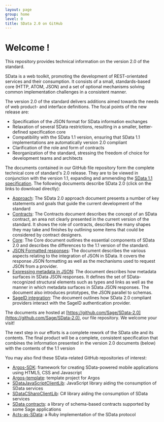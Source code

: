 ```yaml
---
layout: page
group: home
level: 0
title: SData 2.0 on GitHub
---
```


# Welcome ! 

This repository provides technical information on the version 2.0 of the standard.

SData is a web toolkit, promoting the development of REST-orientated
          services and their consumption. It consists of a small,
          standards-based core (HTTP, ATOM, JSON) and a set of
          optional mechanisms solving common implementation challenges in a
          consistent manner.

The version 2.0 of the standard delivers
          additions aimed towards the needs of web product- and interface
          definitions. The focal points of the new release are:

*   Specification of the JSON format for SData information exchanges
*   Relaxation of several SData restrictions,
            resulting in a smaller, better-defined specification core
*   Compatibility with the SData 1.1 version, ensuring that
            SData 1.1 implementations are automatically version 2.0 compliant
*   Clarification of the role and form of contracts
*   Reorganization of the standard, stressing the freedom of choice
            for development teams and architects


The documents contained in our GitHub file repository form the complete technical core of standard's 2.0 release. They are to be viewed in conjunction with the version 1.1, expanding and ammending the [SData 1.1 specification](pages/core/0100/). The following documents describe SData 2.0 (click on the links to download directly):

*   [Approach](https://github.com/Sage/SData-2.0/blob/master/SData%202.0%20approach%20-%20v%20101.pdf?raw=true):    	  The SData 2.0 approach document presents a number of key statements and goals that guide the current development of the standard
*   [Contracts](https://github.com/Sage/SData-2.0/blob/master/SData%202.0%20-%20contracts%20v%20101.pdf?raw=true):
            The Contracts document describes the concept of an SData contract, an area not clearly presented in the current version of the standard. It shows the role of contracts, describes the many shapes they may take and finishes by outlining some items that could be considered by contract designers.
*   [Core](https://github.com/Sage/SData-2.0/blob/master/SData%202.0%20Core%20-%20v%20101.pdf?raw=true):
            The Core document outlines the essential components of SData 2.0 and describes the differences to the 1.1 version of the standard.
*   [JSON Formatted responses](https://github.com/Sage/SData-2.0/blob/master/JSON%20formatted%20SData%20responses%20-%20v101.pdf?raw=true):
            The document describes the various aspects relating to the integration of JSON in SData. It covers the response JSON formatting as well as the mechanisms used to request JSON from a provider.
*   [Expressing metadata in JSON](https://github.com/Sage/SData-2.0/blob/master/SData%202%200%20Expressing%20metadata%20in%20JSON%20-%20v1.pdf?raw=true):
            The document describes how metadata surfaces in SData JSON responses. It defines the set of SData-recognized structural elements such as types and links as well as the manner in which metadata surfaces in SData JSON responses. The document also introduces prototypes, the JSON parallel to schemas.
*   [SageID integration](https://github.com/Sage/SData-2.0/blob/master/SData%202%200%20Sage%20ID%20Integration.pdf?raw=true):
            The document outlines how SData 2.0 compliant providers interact with the SageID authentication provider.

The documents are hosted at [https://github.com/Sage/SData-2.0](https://github.com/Sage/SData-2.0), our file repository. We welcome your visit!

The next step in our efforts is a complete rework of the SData site and its contents. The final product will be a complete, consistent specification that combines the information presented in the version 2.0 documents (below) with the contents of the 1.1 version  

You may also find these SData-related GitHub repositories of interest:

*   [Argos-SDK](https://github.com/Sage/argos-sdk):
            framework for creating SData-powered mobile applications using
            HTML5, CSS and Javascript
*   [Argos-template](http://argos-template): template
            project for Argos
*   [SDataJavaScriptClientLib](https://github.com/Sage/SDataJavaScriptClientLib):
            JavaScript library aiding the consumption of SData services
*   [SDataCSharpClientLib](https://github.com/Sage/SDataCSharpClientLib):
            C# library aiding the consumption of SData services
*   [SData contracts](https://github.com/Sage/SData-Contracts):
            a library of schema-based contracts supported by some Sage
            applications
*   [Acts-as-SData](https://github.com/Sage/acts_as_sdata):
            a Ruby implementation of the SData protocol
